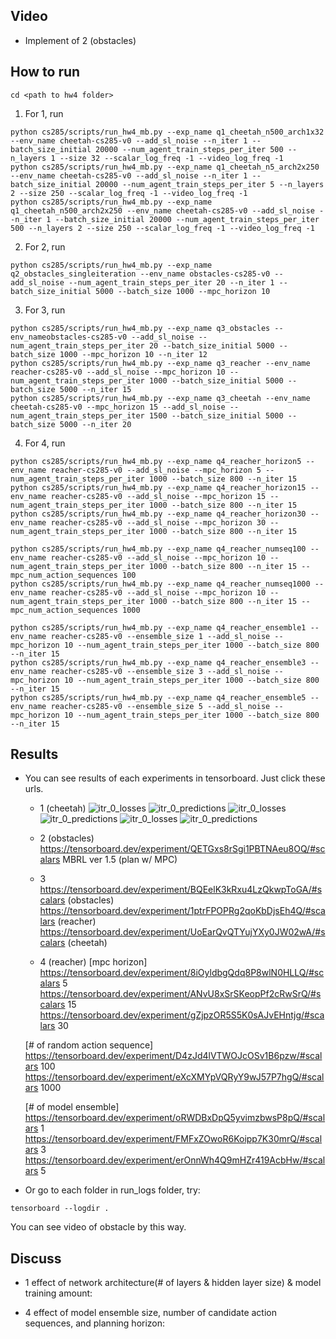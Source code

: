 ## Video 
* Implement of 2 (obstacles)


## How to run

```
cd <path to hw4 folder>
```

1. For 1, run
```
python cs285/scripts/run_hw4_mb.py --exp_name q1_cheetah_n500_arch1x32 --env_name cheetah-cs285-v0 --add_sl_noise --n_iter 1 --batch_size_initial 20000 --num_agent_train_steps_per_iter 500 --n_layers 1 --size 32 --scalar_log_freq -1 --video_log_freq -1
python cs285/scripts/run_hw4_mb.py --exp_name q1_cheetah_n5_arch2x250 --env_name cheetah-cs285-v0 --add_sl_noise --n_iter 1 --batch_size_initial 20000 --num_agent_train_steps_per_iter 5 --n_layers 2 --size 250 --scalar_log_freq -1 --video_log_freq -1
python cs285/scripts/run_hw4_mb.py --exp_name q1_cheetah_n500_arch2x250 --env_name cheetah-cs285-v0 --add_sl_noise --n_iter 1 --batch_size_initial 20000 --num_agent_train_steps_per_iter 500 --n_layers 2 --size 250 --scalar_log_freq -1 --video_log_freq -1
```

2. For 2, run
```
python cs285/scripts/run_hw4_mb.py --exp_name q2_obstacles_singleiteration --env_name obstacles-cs285-v0 --add_sl_noise --num_agent_train_steps_per_iter 20 --n_iter 1 --batch_size_initial 5000 --batch_size 1000 --mpc_horizon 10
```

3. For 3, run
```
python cs285/scripts/run_hw4_mb.py --exp_name q3_obstacles --env_nameobstacles-cs285-v0 --add_sl_noise --num_agent_train_steps_per_iter 20 --batch_size_initial 5000 --batch_size 1000 --mpc_horizon 10 --n_iter 12
python cs285/scripts/run_hw4_mb.py --exp_name q3_reacher --env_name reacher-cs285-v0 --add_sl_noise --mpc_horizon 10 --num_agent_train_steps_per_iter 1000 --batch_size_initial 5000 --batch_size 5000 --n_iter 15
python cs285/scripts/run_hw4_mb.py --exp_name q3_cheetah --env_name cheetah-cs285-v0 --mpc_horizon 15 --add_sl_noise --num_agent_train_steps_per_iter 1500 --batch_size_initial 5000 --batch_size 5000 --n_iter 20
```

4. For 4, run
```
python cs285/scripts/run_hw4_mb.py --exp_name q4_reacher_horizon5 --env_name reacher-cs285-v0 --add_sl_noise --mpc_horizon 5 --num_agent_train_steps_per_iter 1000 --batch_size 800 --n_iter 15
python cs285/scripts/run_hw4_mb.py --exp_name q4_reacher_horizon15 --env_name reacher-cs285-v0 --add_sl_noise --mpc_horizon 15 --num_agent_train_steps_per_iter 1000 --batch_size 800 --n_iter 15
python cs285/scripts/run_hw4_mb.py --exp_name q4_reacher_horizon30 --env_name reacher-cs285-v0 --add_sl_noise --mpc_horizon 30 --num_agent_train_steps_per_iter 1000 --batch_size 800 --n_iter 15
```
```
python cs285/scripts/run_hw4_mb.py --exp_name q4_reacher_numseq100 --env_name reacher-cs285-v0 --add_sl_noise --mpc_horizon 10 --num_agent_train_steps_per_iter 1000 --batch_size 800 --n_iter 15 --mpc_num_action_sequences 100
python cs285/scripts/run_hw4_mb.py --exp_name q4_reacher_numseq1000 --env_name reacher-cs285-v0 --add_sl_noise --mpc_horizon 10 --num_agent_train_steps_per_iter 1000 --batch_size 800 --n_iter 15 --mpc_num_action_sequences 1000
```
```
python cs285/scripts/run_hw4_mb.py --exp_name q4_reacher_ensemble1 --env_name reacher-cs285-v0 --ensemble_size 1 --add_sl_noise --mpc_horizon 10 --num_agent_train_steps_per_iter 1000 --batch_size 800 --n_iter 15
python cs285/scripts/run_hw4_mb.py --exp_name q4_reacher_ensemble3 --env_name reacher-cs285-v0 --ensemble_size 3 --add_sl_noise --mpc_horizon 10 --num_agent_train_steps_per_iter 1000 --batch_size 800 --n_iter 15
python cs285/scripts/run_hw4_mb.py --exp_name q4_reacher_ensemble5 --env_name reacher-cs285-v0 --ensemble_size 5 --add_sl_noise --mpc_horizon 10 --num_agent_train_steps_per_iter 1000 --batch_size 800 --n_iter 15
```


## Results
+ You can see results of each experiments in tensorboard. Just click these urls.
	* 1 (cheetah)
	![itr_0_losses](https://user-images.githubusercontent.com/53718808/107408132-e2673300-6b4d-11eb-8fe8-08839666df81.png) ![itr_0_predictions](https://user-images.githubusercontent.com/53718808/107408149-ebf09b00-6b4d-11eb-9243-71bb8bacec22.png)
	![itr_0_losses](https://user-images.githubusercontent.com/53718808/107408200-fca11100-6b4d-11eb-9c55-9368e1e1c2fe.png) ![itr_0_predictions](https://user-images.githubusercontent.com/53718808/107408211-00349800-6b4e-11eb-87ca-238012600f28.png)
	![itr_0_losses](https://user-images.githubusercontent.com/53718808/107408233-088cd300-6b4e-11eb-8924-8a44e759dae3.png) ![itr_0_predictions](https://user-images.githubusercontent.com/53718808/107408237-0b87c380-6b4e-11eb-865c-63c5c354986d.png)

	* 2 (obstacles)
	https://tensorboard.dev/experiment/QETGxs8rSgi1PBTNAeu8OQ/#scalars  MBRL ver 1.5 (plan w/ MPC)
  
	* 3 
	https://tensorboard.dev/experiment/BQEelK3kRxu4LzQkwpToGA/#scalars  (obstacles)
  https://tensorboard.dev/experiment/1ptrFPOPRg2qoKbDjsEh4Q/#scalars  (reacher)
  https://tensorboard.dev/experiment/UoEarQvQTYujYXy0JW02wA/#scalars  (cheetah)
  
  * 4 (reacher)
  [mpc horizon]
  https://tensorboard.dev/experiment/8iOyldbgQdq8P8wlN0HLLQ/#scalars  5
  https://tensorboard.dev/experiment/ANvU8xSrSKeopPf2cRwSrQ/#scalars  15
  https://tensorboard.dev/experiment/gZjpzOR5S5K0sAJvEHntjg/#scalars  30

  [# of random action sequence]
  https://tensorboard.dev/experiment/D4zJd4lVTWOJcOSv1B6pzw/#scalars  100
  https://tensorboard.dev/experiment/eXcXMYpVQRyY9wJ57P7hgQ/#scalars  1000

  [# of model ensemble]
  https://tensorboard.dev/experiment/oRWDBxDpQ5yvimzbwsP8pQ/#scalars  1
  https://tensorboard.dev/experiment/FMFxZOwoR6Koipp7K30mrQ/#scalars  3
  https://tensorboard.dev/experiment/erOnnWh4Q9mHZr419AcbHw/#scalars  5

+ Or go to each folder in run_logs folder, try:
```
tensorboard --logdir .
```
You can see video of obstacle by this way.


## Discuss
* 1
effect of network architecture(# of layers & hidden layer size) & model training amount:

* 4
effect of model ensemble size, number of candidate action sequences, and planning horizon:
